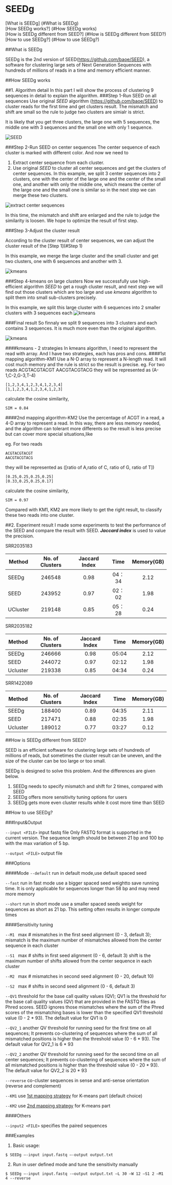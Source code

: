 # SEEDg

[What is SEEDg] (#What is SEEDg)  
[How SEEDg works?] (#How SEEDg works)	
[How is SEEDg different from SEED?] (#How is SEEDg different from SEED?)  
[How to use SEEDg?] (#How to use SEEDg?)  

<a name="What is SEEDg"/>
##What is SEEDg

SEEDg is the 2nd version of SEED(https://github.com/baoe/SEED), a software for clustering large sets of Next Generation Sequences with hundreds of millions of reads in a time and memory efficient manner. 

<a name="How SEEDg works">
##How SEEDg works

##1. Algorithm detail
In this part I will show the process of clustering 9 sequences in detail to explain the algorithm.
<a name="Step 1"/>
###Step 1-Run SEED on all sequences
Use original *SEED* algorithm (https://github.com/baoe/SEED) to cluster reads for the first time and get clusters result. The mismatch and shift are small so the rule to judge two clusters are simialr is strict. 

It is likely that you get three clusters, the large one with 5 sequences, the middle one with 3 sequences and the small one with only 1 sequence.

![SEED](http://1.easybuy1.sinaapp.com/seedg/seedg1.png)

###Step 2-Run SEED on center sequences
The center sequence of each cluster is marked with different color. And now we need to

1. Extract center sequence from each cluster. 
2. Use original *SEED* to cluster all center sequences and get the clusters of center sequences. In this example, we split 3 center sequences into 2 clusters, one with the center of the large one and the center of the small one, and another with only the middle one, which means the center of the large one and the small one is similar so in the next step we can merge these two clusters.


![extract center sequences](http://1.easybuy1.sinaapp.com/seedg/seedg2.png)

In this time, the mismatch and shift are enlarged and the rule to judge the similarity is loosen. We hope to optimize the result of first step. 

###Step 3-Adjust the cluster result

According to the cluster result of center sequences, we can adjust the cluster result of the [Step 1](#Step 1)

In this example, we merge the large cluster and the small cluster and get two clusters, one with 6 sequences and another with 3.

![kmeans](http://1.easybuy1.sinaapp.com/seedg/seedg3.png)

###Step 4-kmeans on large clusters
Now we successfully use high-efficient algorithm *SEED* to get a rough cluster result, and next step we will find out those clusters which are too large and use *kmeans* algorithm to split them into small sub-clusters precisely.

In this example, we split this large cluster with 6 sequences into 2 smaller clusters with 3 sequences each
![kmeans](http://1.easybuy1.sinaapp.com/seedg/seedg4.PNG)

###Final result
So finnaly we split 9 sequences into 3 clusters and each contains 3 sequences. It is much more even than the original algorithm. 

![kmeans](http://1.easybuy1.sinaapp.com/seedg/seedg5.PNG)


####kmeans - 2 strategies
In kmeans algorithm, I need to represent the read with array. And I have two strategies, each has pros and cons.
<a name="1map">
####1st mapping algorithm-KM1
Use a N-D array to represent a N-length read. It will cost much memory and the rule is strict so the result is precise.
eg.
For two reads
    ACGTACGTACGT
    AACGTACGTACG
they will be represented as (A-1,C-2,G-3,T-4)

    [1,2,3,4,1,2,3,4,1,2,3,4]
    [1,1,2,3,4,1,2,3,4,1,2,3]
calculate the cosine similarity,

    SIM = 0.84
<a name="2map">
####2nd mapping algorithm-KM2
Use the percentage of ACGT in a read, a 4-D array to represent a read. In this way, there are less memory needed, and the algorithm can tolerant more differents so the result is less precise but can cover more special situations,like

eg.
For two reads

    ACGTACGTACGT
    AACGTACGTACG
they will be represented as ([ratio of A,ratio of C, ratio of G, ratio of T])

    [0.25,0.25,0.25,0.25]
    [0.33,0.25,0.25,0.17]
calculate the cosine similarity,

    SIM = 0.97

Compared with KM1, KM2 are more likely to get the right result, to classify these two reads into one cluster.





##2. Experiment result
I made some experiments to test the performance of the SEED  and compare the result with SEED. ***Jaccard index*** is used to value the precision.

SRR2035183

| Method| No. of Clusters   |  Jaccard Index  | Time  | Memory(GB) |
| -----   | :---:  | :----:  |:----:  |:----:  |
| SEEDg|  246548  |   0.98    | 04：34 | 2.12|
| SEED| 243952 |  0.97   |   02：02   |  1.98|
| UCluster| 219148|  0.85   |   05：28   | 0.24|




SRR2035182

| Method| No. of Clusters   |  Jaccard Index  | Time  | Memory(GB) |
| -----   | :---:  | :----:  |:----:  |:----:  |
|SEEDg	|246666	|0.98        |05:04	|	2.12|
|SEED	|244072	|0.97|	02:12	|1.98|
|Ucluster|	219338	|0.85|	04:34|	0.24|

SRR1422089

| Method| No. of Clusters   |  Jaccard Index  | Time  | Memory(GB) |
| -----   | :---:  | :----:  |:----:  |:----:  |
|SEEDg| 	188400|	0.89  |      04:35|	2.11|
|SEED |	217471	|0.88	|02:35|	1.98|
|Ucluster|	189012	|0.77	|03:27	|0.12|






<a name="How is SEEDg different from SEED?"/>
##How is SEEDg different from SEED?

SEED is an efficient software for clustering large sets of hundreds of millions of reads, but sometimes the cluster result can be uneven, and the size of the cluster can be too large or too small. 

SEEDg is designed to solve this problem. And the differences are given below.

1. SEEDg needs to specify mismatch and shift for 2 times, compared with SEED
2. SEEDg offers more sensitivity tuning options for users
3. SEEDg gets more even cluster results while it cost more time than SEED

<a name="How to use SEEDg?"/>
##How to use SEEDg?

###Input&Output

`--input <FILE>`    input fastq file
Only FASTQ format is supported in the current version. The sequence length should be between 21 bp and 100 bp with the max variation of 
5 bp.

`--output <FILE>` output file

###Options

####Mode
`--default` run in default mode,use default spaced seed

`--fast`   	run in fast mode
use a bigger spaced seed weightto save running time. It is only applicable for sequences longer than 58 bp and may need more memory

`--short`  		run in short mode
use a smaller spaced seeds weight for sequences as short as 21 bp. This setting often results in longer compute times

####Sensitivity tuning

`--M1 `	max # mismatches in the first seed alignment (0 - 3, default 3);
mismatch is the maximum number of mismatches allowed from the center sequence in each cluster

`--S1 `	max # shifts in first seed alignment (0 - 6, default 3)
shift is the maximum number of shifts allowed from the center sequence in each cluster

`--M2 `	max # mismatches in second seed alignment (0 - 20, default 10)

`--S2 `	max # shifts in second seed alignment (0 - 6, default 3)

`--QV1`    	threshold for the base call quality values (QV);
QV1 is the threshold for the base call quality values (QV) that are provided in the FASTQ files as Phred scores. SEED ignores those mismatches where the sum of the Phred scores of the mismatching bases is lower than the specified QV1 threshold value (0 - 2 * 93). The default value for QV1 is 0

`--QV2_1`    	another QV threshold for running seed for the first time on all sequences;
It prevents co-clustering of sequences where the sum of all mismatched positions is higher than the threshold value (0 - 6 * 93). The default value for QV2_1 is 6 * 93

`--QV2_2`    	another QV threshold for running seed for the second time on all center sequences;
It prevents co-clustering of sequences where the sum of all mismatched positions is higher than the threshold value (0 - 20 * 93). The default value for QV2_2 is 20 * 93

`--reverse`	co-cluster sequences in sense and anti-sense orientation (reverse and complement)
	
`--KM1` use [1st mapping strategy](#1map) for K-means part (default choice)

`--KM2` use [2nd mapping strategy](#2map) for K-means part

####Others

`--input2 <FILE>`	specifies the paired sequences

###Examples

1. Basic usage:
```
$ SEEDg –-input input.fastq –-output output.txt
```

2. Run in user defined mode and tune the sensitivity manually
```
$ SEEDg –-input input.fastq -–output output.txt –L 30 –W 12 –S1 2 –M1 4 --reverse
```









